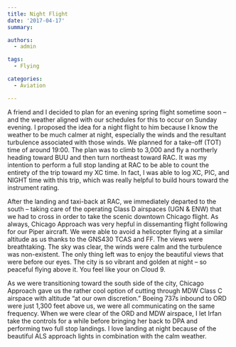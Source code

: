 ```yaml
---
title: Night Flight
date: '2017-04-17'
summary:

authors:
  - admin

tags:
  - Flying

categories:
  - Aviation

---
```

A friend and I decided to plan for an evening spring flight sometime soon – and the weather aligned with our schedules for this to occur on Sunday evening. I proposed the idea for a night flight to him because I know the weather to be much calmer at night, especially the winds and the resultant turbulence associated with those winds. We planned for a take-off (TOT) time of around 19:00. The plan was to climb to 3,000 and fly a northerly heading toward BUU and then turn northeast toward RAC. It was my intention to perform a full stop landing at RAC to be able to count the entirety of the trip toward my XC time. In fact, I was able to log XC, PIC, and NIGHT time with this trip, which was really helpful to build hours toward the instrument rating.

After the landing and taxi-back at RAC, we immediately departed to the south – taking care of the operating Class D airspaces (UGN & ENW) that we had to cross in order to take the scenic downtown Chicago flight. As always, Chicago Approach was very hepful in dissemanting flight following for our Piper aircraft. We were able to avoid a helicopter flying at a similar altitude as us thanks to the GNS430 TCAS and FF. The views were breathtaking. The sky was clear, the winds were calm and the turbulence was non-existent. The only thing left was to enjoy the beautiful views that were before our eyes. The city is so vibrant and golden at night – so peaceful flying above it. You feel like your on Cloud 9.

As we were transitioning toward the south side of the city, Chicago Approach gave us the rather cool option of cutting through MDW Class C airspace with altitude “at our own discretion.” Boeing 737s inbound to ORD were just 1,300 feet above us, we were all communicating on the same frequency. When we were clear of the ORD and MDW airspace, I let Irfan take the controls for a while before bringing her back to DPA and performing two full stop landings. I love landing at night because of the beautiful ALS approach lights in combination with the calm weather.